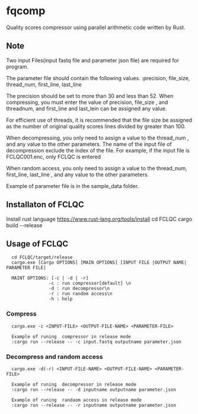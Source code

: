 # fqcomp
Quality scores compressor using parallel arithmetic code written by Rust.

## Note
Two input Files(input fastq file and parameter json file) are required for program.

The parameter file should contain the following values.
:precision, file_size, thread_num, first_line, last_line

The precision should be set to more than 30 and less than 52.
When compressing, you must enter the value of precision, file_size , and threadnum, and first_line and last_lein can be assigned any value.

For efficient use of threads, it is recommended that the file size be assigned as the number of original quality scores lines divided by greater than 100.

When decompressing, you only need to assign a value to the thread_num , and any value to the other parameters. The name of the input file of decompression exclude the index of the file. For example, if the input file is FCLQC001.enc, only FCLQC is entered

When random access, you only need to assign a value to the thread_num, first_line, last_line , and any value to the other parameters.

Example of parameter file is in the sample_data folder.

## Installaton of FCLQC
Install rust language https://www.rust-lang.org/tools/install
      cd FCLQC
      cargo build --release
      
## Usage of FCLQC
      cd FCLQC/target/release
      cargo.exe [Cargo OPTIONS] [MAIN OPTIONS] [INPUT FILE |OUTPUT NAME| PARAMETER FILE]
      
      MAINT OPTIONS: [-c | -d | -r]  
                    -c : run compressor[default] \n
                    -d : run decompressor\n
                    -r : run random access\n
                    -h : help
### Compress
      cargo.exe -c <INPUT-FILE> <OUTPUT-FILE-NAME> <PARAMETER-FILE> 
      
      Example of runing  compressor in release mode 
      :cargo run --release -- -c input.fastq outputname parameter.json
### Decompress and random access
      cargo.exe -d(-r) <INPUT-FILE-NAME> <OUTPUT-FILE-NAME> <PARAMETER-FILE>
  
      Example of runing  decompressor in release mode 
      :cargo run --release -- -d inputname outputname parameter.json
           
      Example of runing  randaom access in release mode
      :cargo run --release -- -r inputname outputname parameter.json
                    
                    
                    
